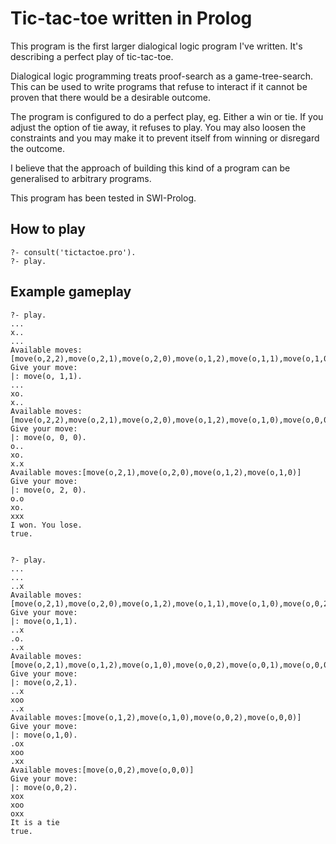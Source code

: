 # Tic-tac-toe written in Prolog

This program is the first larger dialogical logic program I've written.
It's describing a perfect play of tic-tac-toe.

Dialogical logic programming treats proof-search as a game-tree-search.
This can be used to write programs that refuse to interact
if it cannot be proven that there would be a desirable outcome.

The program is configured to do a perfect play, eg. Either a win or tie.
If you adjust the option of tie away, it refuses to play.
You may also loosen the constraints and you may make it to
prevent itself from winning or disregard the outcome.

I believe that the approach of building this kind of a program
can be generalised to arbitrary programs.

This program has been tested in SWI-Prolog.

## How to play

    ?- consult('tictactoe.pro').
    ?- play.

## Example gameplay

    ?- play.
    ...
    x..
    ...
    Available moves:[move(o,2,2),move(o,2,1),move(o,2,0),move(o,1,2),move(o,1,1),move(o,1,0),move(o,0,2),move(o,0,0)]
    Give your move:
    |: move(o, 1,1).
    ...
    xo.
    x..
    Available moves:[move(o,2,2),move(o,2,1),move(o,2,0),move(o,1,2),move(o,1,0),move(o,0,0)]
    Give your move:
    |: move(o, 0, 0).
    o..
    xo.
    x.x
    Available moves:[move(o,2,1),move(o,2,0),move(o,1,2),move(o,1,0)]
    Give your move:
    |: move(o, 2, 0).
    o.o
    xo.
    xxx
    I won. You lose.
    true.


    ?- play.
    ...
    ...
    ..x
    Available moves:[move(o,2,1),move(o,2,0),move(o,1,2),move(o,1,1),move(o,1,0),move(o,0,2),move(o,0,1),move(o,0,0)]
    Give your move:
    |: move(o,1,1).
    ..x
    .o.
    ..x
    Available moves:[move(o,2,1),move(o,1,2),move(o,1,0),move(o,0,2),move(o,0,1),move(o,0,0)]
    Give your move:
    |: move(o,2,1).
    ..x
    xoo
    ..x
    Available moves:[move(o,1,2),move(o,1,0),move(o,0,2),move(o,0,0)]
    Give your move:
    |: move(o,1,0).
    .ox
    xoo
    .xx
    Available moves:[move(o,0,2),move(o,0,0)]
    Give your move:
    |: move(o,0,2).
    xox
    xoo
    oxx
    It is a tie
    true.
